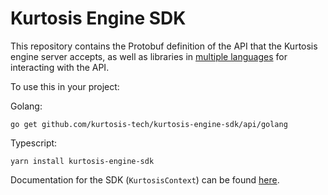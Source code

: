 Kurtosis Engine SDK
=======================
This repository contains the Protobuf definition of the API that the Kurtosis engine server accepts, as well as libraries in [multiple languages](./api/supported-languages.txt) for interacting with the API.

To use this in your project:

Golang:
```
go get github.com/kurtosis-tech/kurtosis-engine-sdk/api/golang
```

Typescript:
```
yarn install kurtosis-engine-sdk
```

Documentation for the SDK (`KurtosisContext`) can be found [here][docs].

[docs]: https://docs.kurtosistech.com/kurtosis/engine-lib-documentation.html
